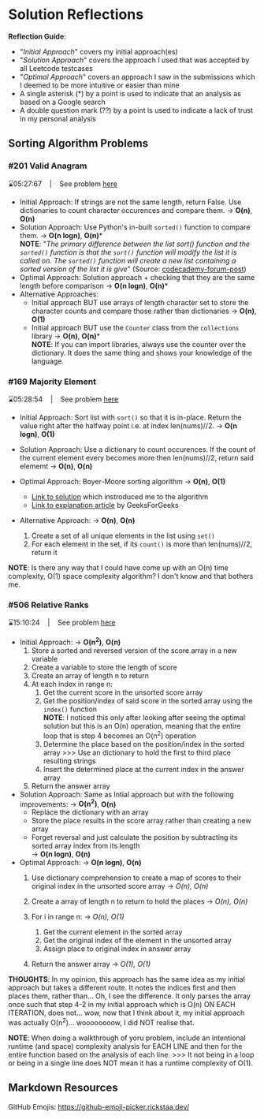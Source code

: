 # Solution Reflections
**Reflection Guide**:
* "*Initial Approach*" covers my initial approach(es)
* "*Solution Approach*" covers the approach I used that was accepted by all Leetcode testcases
* "*Optimal Approach*" covers an approach I saw in the submissions which I deemed to be more intuitive or easier than mine
* A single asterisk (*) by a point is used to indicate that an analysis as based on a Google search
* A double question mark (??) by a point is used to indicate a lack of trust in my personal analysis

## Sorting Algorithm Problems

### #201 Valid Anagram
⌛05:27:67 &nbsp;&nbsp; | &nbsp;&nbsp; See problem [here](https://leetcode.com/problems/valid-anagram/)

* Initial Approach: If strings are not the same length, return False. Use dictionaries to count character occurences and compare them. → **O(n)**, **O(n)**
* Solution Approach: Use Python's in-built `sorted()` function to compare them. → **O(n logn)**, **O(n)*** 
  <br>**NOTE**: "*The primary difference between the list sort() function and the `sorted()` function is that the `sort()` function will modify the list it is called on. The `sorted()` function will create a new list containing a sorted version of the list it is give*" (Source: [codecademy-forum-post](https://discuss.codecademy.com/t/what-is-the-difference-between-sort-and-sorted/349679#:~:text=The%20primary%20difference%20between%20the,the%20list%20it%20is%20given.))
* Optimal Approach: Solution approach + checking that they are the same length before comparison → **O(n logn)**, **O(n)*** 
* Alternative Approaches:
  * Initial approach BUT use arrays of length character set to store the character counts and compare those rather than dictionaries → **O(n)**, **O(1)** 
  * Initial approach BUT use the `Counter` class from the `collections` library → **O(n)**, **O(n)*** 
  <br>**NOTE**: If you can import libraries, always use the counter over the dictionary. It does the same thing and shows your knowledge of the language.

### #169 Majority Element
⌛05:28:54 &nbsp;&nbsp; | &nbsp;&nbsp; See problem [here](https://leetcode.com/problems/majority-element/)

* Initial Approach: Sort list with `sort()` so that it is in-place. Return the value right after the halfway point i.e. at index len(nums)//2. → **O(n logn)**, **O(1)**
  
* Solution Approach: Use a dictionary to count occurences. If the count of the current element every becomes more then len(nums)//2, return said elememt → **O(n)**, **O(n)**
  
* Optimal Approach: Boyer-Moore sorting algorithm → **O(n)**, **O(1)**
  * [Link to solution](https://leetcode.com/problems/majority-element/solutions/4713145/hashtable-boyer-moore-majority-vote-algo-bit-manip-las-vegas-3ms-beats-99-85) which instroduced me to the algorithm
  * [Link to explanation article](https://www.geeksforgeeks.org/boyer-moore-majority-voting-algorithm/) by GeeksForGeeks
* Alternative Approach: → **O(n)**, **O(n)** 
  1. Create a set of all unique elements in the list using `set()`
  2. For each element in the set, if its `count()` is more than len(nums)//2, return it

**NOTE**: Is there any way that I could have come up with an O(n) time complexity, O(1) space complexity algorithm? I don't know and that bothers me.

### #506 Relative Ranks
⌛15:10:24 &nbsp;&nbsp; | &nbsp;&nbsp; See problem [here](https://leetcode.com/problems/relative-ranks/)

* Initial Approach: → **O(n<sup>2</sup>)**, **O(n)**
  1. Store a sorted and reversed version of the score array in a new variable
  2. Create a variable to store the length of score
  3. Create an array of length n to return
  4. At each index in range n:
     1. Get the current score in the unsorted score array
     2. Get the position/index of said score in the sorted array using the `index()` function
      <br>**NOTE**: I noticed this only after looking after seeing the optimal solution but this is an O(n) operation, meaning that the entire loop that is step 4 becomes an O(n<sup>2</sup>) operation
     3. Determine the place based on the position/index in the sorted array >>> Use an dictionary to hold the first to third place resulting strings
     4. Insert the determined place at the current index in the answer array
  5. Return the answer array
* Solution Approach: Same as Intial approach but with the following improvements: → **O(n<sup>2</sup>)**, **O(n)**
  * Replace the dictionary with an array
  * Store the place results in the score array rather than creating a new array
  * Forget reversal and just calculate the position by subtracting its sorted array index from its length
  <br> → **O(n logn)**, **O(n)**
* Optimal Approach: → **O(n logn)**, **O(n)**
  1. Use dictionary comprehension to create a map of scores to their original index in the unsorted score array → *O(n), O(n)*
   
  2. Create a array of length n to return to hold the places → *O(n), O(n)*
   
  3. For i in range n: → *O(n), O(1)*
     1. Get the current element in the sorted array
     2. Get the original index of the element in the unsorted array
     3. Assign place to original index in answer array
   
  4. Return the answer array → *O(1), O(1)*
   
**THOUGHTS**: In my opinion, this approach has the same idea as my initial approach but takes a different route. It notes the indices first and then places them, rather than... Oh, I see the difference. It only parses the array once such that step 4-2 in my initial approach which is O(n) ON EACH ITERATION, does not... wow, now that I think about it, my initial approach was actually O(n<sup>2</sup>)... woooooooow, I did NOT realise that. 

**NOTE**: When doing a walkthrough of yoru problem, include an intentional runtime (and space) complexity analysis for EACH LINE and then for the entire function based on the analysis of each line. >>> It not being in a loop or being in a single line does NOT mean it has a runtime complexity of O(1). 

## Markdown Resources
GitHub Emojis: https://github-emoji-picker.rickstaa.dev/